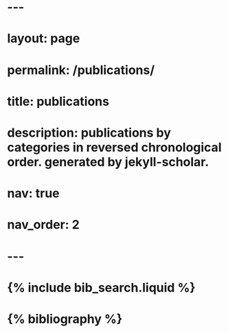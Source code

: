 # ---
# layout: page
# permalink: /publications/
# title: publications
# description: publications by categories in reversed chronological order. generated by jekyll-scholar.
# nav: true
# nav_order: 2
# ---

# <!-- _pages/publications.md -->

# <!-- Bibsearch Feature -->

# {% include bib_search.liquid %}

# <div class="publications">

# {% bibliography %}

# </div>
